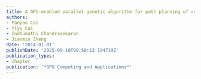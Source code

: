 ```yaml
---
title: A GPU-enabled parallel genetic algorithm for path planning of robotic operators
authors:
- Panpan Cai
- Yiyu Cai
- Indhumathi Chandrasekaran
- Jianmin Zheng
date: '2014-01-01'
publishDate: '2025-09-10T08:50:13.194719Z'
publication_types:
- chapter
publication: '*GPU Computing and Applications*'
---
```


